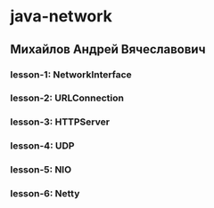 # java-network
## Михайлов Андрей Вячеславович
### lesson-1: NetworkInterface
### lesson-2: URLConnection
### lesson-3: HTTPServer
### lesson-4: UDP
### lesson-5: NIO
### lesson-6: Netty

